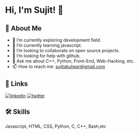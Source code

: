 
# Hi, I'm Sujit! 👋


## 🚀 About Me
- 🔭 I’m currently exploring development field.
- 🌱 I’m currently learning javascript.
- 👯 I’m looking to collaborate on open source projects.
- 🤔 I’m looking for help with github.
- 💬 Ask me about C++, Python, Front-End, Web-Hacking, etc.
- 📫 How to reach me: sujitakulwar@gmail.com



## 🔗 Links
[![linkedin](https://img.shields.io/badge/linkedin-0A66C2?style=for-the-badge&logo=linkedin&logoColor=white)](https://www.linkedin.com/in/sujit-akulwar/)
[![twitter](https://img.shields.io/badge/twitter-1DA1F2?style=for-the-badge&logo=twitter&logoColor=white)](https://twitter.com/sujitakulwar)


## 🛠 Skills
Javascript, HTML, CSS, Python, C, C++, Bash,etc


